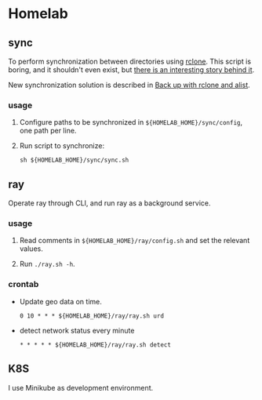 # Homelab

## sync

To perform synchronization between directories using [rclone](https://rclone.org/). This script is boring, and it shouldn't even exist, but [there is an interesting story behind it](https://blog.coderwu.com/en/en/just-for-fun/).

New synchronization solution is described in [Back up with rclone and alist](https://blog.coderwu.com/en/en/backup/).

### usage

1. Configure paths to be synchronized in ```${HOMELAB_HOME}/sync/config```, one path per line.

2. Run script to synchronize:
    ```
    sh ${HOMELAB_HOME}/sync/sync.sh
    ```

## ray 

Operate ray through CLI, and run ray as a background service.

### usage

1. Read comments in ```${HOMELAB_HOME}/ray/config.sh``` and set the relevant values.

2. Run ```./ray.sh -h```.



### crontab

- Update geo data on time.
    ```
    0 10 * * * ${HOMELAB_HOME}/ray/ray.sh urd
    ```
- detect network status every minute
    ```
    * * * * * ${HOMELAB_HOME}/ray/ray.sh detect
    ```

## K8S

I use Minikube as development environment.

